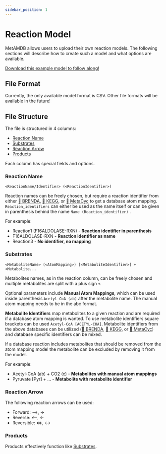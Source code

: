 ```yaml
---
sidebar_position: 1
---
```


# Reaction Model

MetAMDB allows users to upload their own reaction models. The following sections will describe how to create such a model and what options are available.

[Download this example model to follow along!](../assets/example_model.csv)

<!-- ![Reaction Model Upload](../assets/video/metamdb_upload.gif) -->

## File Format
Currently, the only available model format is CSV. Other file formats will be available in the future!

## File Structure
The file is structured in 4 columns: 
- [Reaction Name](/metamdb-docs/docs/atom-mapping/reaction-model#reaction-name)
- [Substrates](/metamdb-docs/docs/atom-mapping/reaction-model#substrates)
- [Reaction Arrow](/metamdb-docs/docs/atom-mapping/reaction-model#reaction-arrow)
- [Products](/metamdb-docs/docs/atom-mapping/reaction-model#products)

Each column has special fields and options.

### Reaction Name
```<ReactionName/Identifier> (<ReactionIdentifier>)```

Reaction names can be freely chosen, but require a reaction identifier from either [:link: BRENDA](https://www.brenda-enzymes.org/), [:link: KEGG](https://www.genome.jp/kegg/), or [:link: MetaCyc](https://metacyc.org/) to get a database atom mapping. `Reaction_identifiers` can either be used as the name itself or can be given in parenthesis behind the name `Name (Reaction_identifier)` .

For example:
- Reaction1 (F16ALDOLASE-RXN) - **Reaction identifier in parenthesis**
- F16ALDOLASE-RXN - **Reaction identifier as name**
- Reaction3 - **No identifier, no mapping**

### Substrates
```<MetaboliteName> (<AtomMapping>) [<MetaboliteIdentifier>] + <Metabolite...```

Metabolites names, as in the reaction column, can be freely chosen and multiple metabolites are split with a plus sign `+`.

Optional parameters include **Manual Atom Mappings**, which can be used inside parenthesis `Acetyl-CoA (ab)` after the metabolite name. The manual atom mapping needs to be in the abc format.

**Metabolite Identifiers** map metabolites to a given reaction and are required if a database atom mapping is wanted. To use metabolite identifiers square brackets can be used `Acetyl-CoA [ACETYL-COA]`. Metabolite identifiers from the above databases can be utilized ([:link: BRENDA](https://www.brenda-enzymes.org/), [:link: KEGG](https://www.genome.jp/kegg/), or [:link: MetaCyc](https://metacyc.org/)) and database specific identifiers can be mixed.

If a database reaction includes metabolites that should be removed from the atom mapping model the metabolite can be excluded by removing it from the model.

For example:
- Acetyl-CoA (ab) + CO2 (c) - **Metabolites with manual atom mappings**
- Pyruvate [Pyr] + ... - **Metabolite with metabolite identifier**

### Reaction Arrow
The following reaction arrows can be used:
- Forward: -->, ->
- Reverse: <--, <-
- Reversible: <=>, <->

### Products
Products effectively function like [Substrates](/metamdb-docs/docs/atom-mapping/reaction-model#substrates).